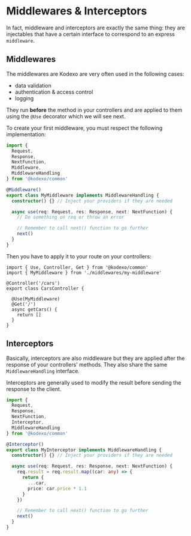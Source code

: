 # Middlewares & Interceptors

In fact, middleware and interceptors are exactly the same thing: they are injectables that have a certain interface to correspond to an express `middleware`.

## Middlewares

The middlewares are Kodexo are very often used in the following cases:
- data validation
- authentication & access control
- logging

They run **before** the method in your controllers and are applied to them using the `@Use` decorator which we will see next.

To create your first middleware, you must respect the following implementation:

```typescript
import {
  Request,
  Response,
  NextFunction,
  Middleware,
  MiddlewareHandling
} from '@kodexo/common'

@Middleware()
export class MyMiddleware implements MiddlewareHandling {
  constructor() {} // Inject your providers if they are needed

  async use(req: Request, res: Response, next: NextFunction) {
    // Do something on req or throw an error

    // Remember to call next() function to go further
    next()
  }
}
```

Then you have to apply it to your route on your controllers:

```typescript{7}
import { Use, Controller, Get } from '@kodexo/common'
import { MyMiddleware } from './middlewares/my-middleware'

@Controller('/cars')
export class CarsController {

  @Use(MyMiddleware)
  @Get('/')
  async getCars() {
    return []
  }
}
```

## Interceptors

Basically, interceptors are also middleware but they are applied after the response of your controllers' methods. They also share the same `MiddlewareHandling` interface.

Interceptors are generally used to modify the result before sending the response to the client.

```typescript
import {
  Request,
  Response,
  NextFunction,
  Interceptor,
  MiddlewareHandling
} from '@kodexo/common'

@Interceptor()
export class MyInterceptor implements MiddlewareHandling {
  constructor() {} // Inject your providers if they are needed

  async use(req: Request, res: Response, next: NextFunction) {
    req.result = req.result.map((car: any) => {
      return {
        ...car,
        price: car.price * 1.1
      }
    })

    // Remember to call next() function to go further
    next()
  }
}
```
